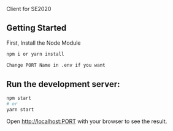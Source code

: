 Client for SE2020

## Getting Started

First, Install the Node Module

```bash
npm i or yarn install
```

```bash
Change PORT Name in .env if you want
```

## Run the development server:

```bash
npm start
# or
yarn start
```

Open [http://localhost:PORT](http://localhost:4000) with your browser to see the result.
